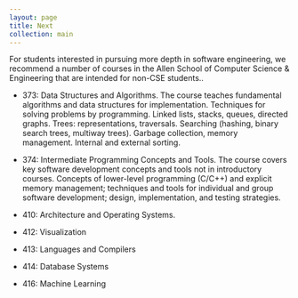 ```yaml
---
layout: page
title: Next
collection: main
---
```


For students interested in pursuing more depth in software engineering, we recommend a number
of courses in the
Allen School of Computer Science & Engineering that are intended
for non-CSE students..

- 373: Data Structures and Algorithms. The course teaches
fundamental algorithms and data structures for implementation.
Techniques for solving problems by programming. Linked lists, stacks,
queues, directed graphs. Trees: representations, traversals. Searching
(hashing, binary search trees, multiway trees). Garbage collection,
memory management. Internal and external sorting.

- 374: Intermediate Programming Concepts and Tools. The course
covers key software development concepts and tools not in
introductory courses. Concepts of lower-level programming (C/C++) and
explicit memory management; techniques and tools for individual and
group software development; design, implementation, and testing
strategies.

- 410: Architecture and Operating Systems.

- 412: Visualization

- 413: Languages and Compilers

- 414: Database Systems

- 416: Machine Learning
